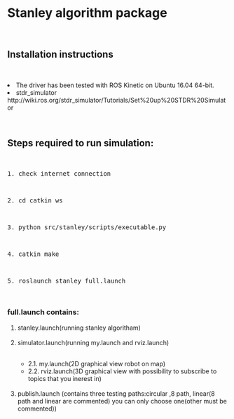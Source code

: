 <h1>Stanley algorithm package</h1>
<br>
<h2>Installation instructions</h2>
<br>
<p><li>The driver has been tested with ROS Kinetic on Ubuntu 16.04 64-bit.</li>
<li>stdr_simulator</li>
<a>http://wiki.ros.org/stdr_simulator/Tutorials/Set%20up%20STDR%20Simulator</a></p>
<br>
<h2>Steps required to run simulation:</h2>
<br>
<pre>1. check internet connection</pre>
<br>
<pre>2. cd catkin_ws</pre>
<br>
<pre>3. python src/stanley/scripts/executable.py</pre>
<br>
<pre>4. catkin_make</pre>
<br>
<pre>5. roslaunch stanley full.launch</pre>
<br>



<h3>full.launch contains:</h3>

  <ol>
  <li>stanley.launch(running stanley algoritham)</li>
  <br>
     <li>simulator.launch(running my.launch and rviz.launch)</li> 
      <br>
     <ul> <li>   2.1. my.launch(2D graphical view robot on map)</li> 
        <li>   2.2. rviz.launch(3D graphical view with possibility to subscribe to topics that you inerest in)</li></ul>
       <br> 
  <li >publish.launch (contains three testing paths:circular ,8 path, linear(8 path and linear are commented) you can only choose
  one(other must be commented))</li></ol>
